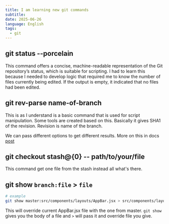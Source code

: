 ```yaml
---
title: I am learning new git commands
subtitle: 
date: 2025-06-26
language: English
tags:
  - git
---
```

##  git status --porcelain
This command offers a concise, machine-readable representation of the Git repository’s status, which is suitable for scripting. I had to learn this because I needed to develop logic that required me to know the number of files currently being edited. If the output is empty, it indicated that no files had been edited.

## git rev-parse name-of-branch
This is as I understand is a basic command that is used for script manipulation. Some tools are created based on this. Basically it gives SHA1 of the revision. Revision is name of the branch.

We can pass different options to get different results.  More on this in docs [post](https://git-scm.com/docs/git-rev-parse)

## git checkout stash@{0} -- path/to/your/file
This command get one file from the stash instead all what's there.

## git show `branch:file` > `file`

```bash
# example 
git show master:src/components/layouts/AppBar.jsx > src/components/layouts/AppBar.jsx
```
This will override current AppBar.jsx file with the one from master. `git show` gives you the body of a file and `>` will pass it and override file you give.
